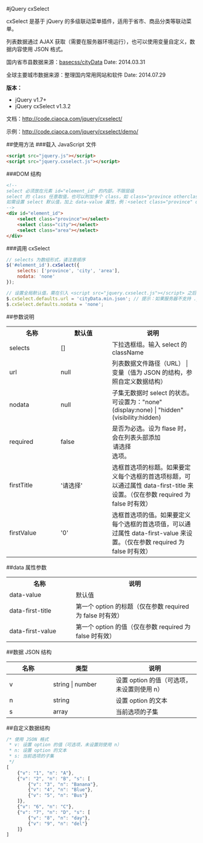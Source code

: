 #jQuery cxSelect

cxSelect 是基于 jQuery 的多级联动菜单插件，适用于省市、商品分类等联动菜单。

列表数据通过 AJAX 获取（需要在服务器环境运行），也可以使用变量自定义，数据内容使用 JSON 格式。

国内省市县数据来源：<a href="https://github.com/basecss/cityData" target="_blank">basecss/cityData</a> Date: 2014.03.31

全球主要城市数据来源：整理国内常用网站和软件 Date: 2014.07.29

**版本：**
* jQuery v1.7+
* jQuery cxSelect v1.3.2

文档：http://code.ciaoca.com/jquery/cxselect/

示例：http://code.ciaoca.com/jquery/cxselect/demo/

##使用方法
###载入 JavaScript 文件
```html
<script src="jquery.js"></script> 
<script src="jquery.cxselect.js"></script>
```

###DOM 结构
```html
<!--
select 必须放在元素 id="element_id" 的内部，不限层级 
select 的 class 任意取值，也可以附加多个 class，如 class="province otherclass"，在调用时只需要输入其中一个即可，但是不能重复
如需设置 select 默认值，加上 data-value 属性，例：<select class="province" data-value="浙江省"></select>
-->
<div id="element_id">
    <select class="province"></select>
    <select class="city"></select>
    <select class="area"></select>
</div>
```

###调用 cxSelect
``` javascript
// selects 为数组形式，请注意顺序 
$('#element_id').cxSelect({
    selects: ['province', 'city', 'area'],
    nodata: 'none'
});

// 设置全局默认值，需在引入 <script src="jquery.cxselect.js"></script> 之后，调用之前设置
$.cxSelect.defaults.url = 'cityData.min.json'; // 提示：如果服务器不支持 .json 类型文件，请将文件改为 .js 文件
$.cxSelect.defaults.nodata = 'none';
```

##参数说明
<table>
    <tr>
        <th width="120">名称</th>
        <th width="120">默认值</th>
        <th>说明</th>
    </tr>
    <tr>
        <td>selects</td>
        <td>[]</td>
        <td>下拉选框组。输入 select 的 className</td>
    </tr>
    <tr>
        <td>url</td>
        <td>null</td>
        <td>列表数据文件路径（URL） | 变量（值为 JSON 的结构，参照自定义数据结构）</td>
    </tr>
    <tr>
        <td>nodata</td>
        <td>null</td>
        <td>子集无数据时 select 的状态。可设置为："none"(display:none) | "hidden"(visibility:hidden)</td>
    </tr>
    <tr>
        <td>required</td>
        <td>false</td>
        <td>是否为必选。设为 flase 时，会在列表头部添加 <option value="0">请选择</option> 选项。</td>
    </tr>
    <tr>
        <td>firstTitle</td>
        <td>'请选择'</td>
        <td>选框首选项的标题。如果要定义每个选框的首选项标题，可以通过属性 data-first-title 来设置。（仅在参数 required 为 false 时有效）</td>
    </tr>
    <tr>
        <td>firstValue</td>
        <td>'0'</td>
        <td>选框首选项的值。如果要定义每个选框的首选项值，可以通过属性 data-first-value 来设置。（仅在参数 required 为 false 时有效）</td>
    </tr>
</table>

##data 属性参数
<table>
    <tr>
        <th width="160">名称</th>
        <th>说明</th>
    </tr>
    <tr>
        <td>data-value</td>
        <td>默认值</td>
    </tr>
	<tr>
		<td>data-first-title</td>
		<td>第一个 option 的标题（仅在参数 required 为 false 时有效）</td>
	</tr>
	<tr>
		<td>data-first-value</td>
		<td>第一个 option 的值（仅在参数 required 为 false 时有效）</td>
	</tr>
</table>

##数据 JSON 结构
<table>
    <thead>
        <tr>
            <th width="100">名称</th>
            <th width="150">类型</th>
            <th>说明</th>
        </tr>
    </thead>
    <tr>
        <td>v</td>
        <td>string | number</td>
        <td>设置 option 的值（可选项，未设置则使用 n）</td>
    </tr>
    <tr>
        <td>n</td>
        <td>string</td>
        <td>设置 option 的文本</td>
    </tr>
    <tr>
        <td>s</td>
        <td>array</td>
        <td>当前选项的子集</td>
    </tr>
</table>


##自定义数据结构
``` javascript
/* 使用 JSON 格式
 * v: 设置 option 的值（可选项，未设置则使用 n）
 * n: 设置 option 的文本
 * s: 当前选项的子集
 */
[
    {"v": "1", "n": "A"},
    {"v": "2", "n": "B", "s": [
        {"v": "3", "n": "Banana"},
        {"v": "4", "n": "Blue"},
        {"v": "5", "n": "Bus"}
    ]},
    {"v": "6", "n": "C"},
    {"v": "7", "n": "D", "s": [
        {"v": "8", "n": "day"},
        {"v": "9", "n": "del"}
    ]}
]
```
